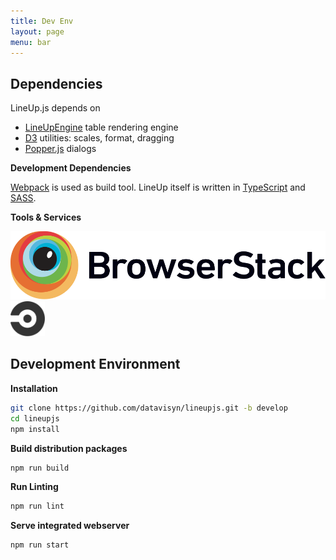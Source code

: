 ```yaml
---
title: Dev Env
layout: page
menu: bar
---
```


Dependencies
------------

LineUp.js depends on 
 * [LineUpEngine](https://github.com/sgratzl/lineupengine) table rendering engine
 * [D3](http://d3js.org) utilities: scales, format, dragging
 * [Popper.js](https://popper.js.org) dialogs


**Development Dependencies**

[Webpack](https://webpack.github.io) is used as build tool. LineUp itself is written in [TypeScript](https://www.typescriptlang.org) and [SASS](https://sass-lang.com). 


**Tools & Services**

<div class="row">
  <div class="col s3">
    <a href="https://www.browserstack.com"><img src="./assets/services/Browserstack-logo.svg" alt="Browserstack"></a>
  </div>
  <div class="col s3">
    <a href="https://circleci.com/"><img src="./assets/services/circleci.svg" alt="CircleCI" style="max-height: 4em;"></a>
  </div>
</div>



Development Environment
-----------------------

**Installation**

```bash
git clone https://github.com/datavisyn/lineupjs.git -b develop
cd lineupjs
npm install
```

**Build distribution packages**

```bash
npm run build
```

**Run Linting**

```bash
npm run lint
```


**Serve integrated webserver**

```bash
npm run start
```
